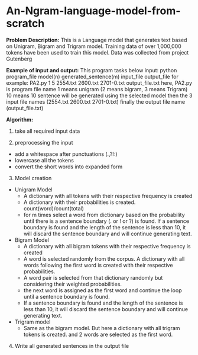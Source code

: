 # An-Ngram-language-model-from-scratch

**Problem Description:**
This is a Language model that generates text based on Unigram, Bigram and
Trigram model. Training data of over 1,000,000 tokens have been used to
train this model. Data was collected from project Gutenberg

**Example of input and output:**
This program tasks below input: python program_file model(n) generated_sentence(m) input_file output_file
for example: PA2.py 1 5 2554.txt 2600.txt 2701-0.txt output_file.txt
here, PA2.py is program file name
1 means unigram (2 means bigram, 3 means Trigram)
10 means 10 sentence will be generated using the selected model
then the 3 input file names (2554.txt 2600.txt 2701-0.txt)
finally the output file name (output_file.txt)

**Algorithm:**
1) take all required input data

2) preprocessing the input

  - add a whitespace after punctuations (.,?!:)
  - lowercase all the tokens
  - convert the short words into expanded form

3) Model creation
  - Unigram Model
    - A dictionary with all tokens with their respective frequency is created
    - A dictionary with their probabilities is created. count(word)/count(total)
    - for m times select a word from dictionary based on the probability until there is a sentence boundary (. or ! or ?) is found. If a sentence boundary is found and the length of       the sentence is less than 10, it will discard the sentence boundary and will continue generating text.
  - Bigram Model
    - A dictionary with all bigram tokens with their respective frequency is created
    - A word is selected randomly from the corpus. A dictionary with all words following the first word is created with their respective probabilities.
    - A word pair is selected from that dictionary randomly but considering their weighted probabilities.
    - the next word is assigned as the first word and continue the loop until a sentence boundary is found.
    - If a sentence boundary is found and the length of the sentence is less than 10, it will discard the sentence boundary and will continue generating text.
  - Trigram model
    - Same as the bigram model. But here a dictionary with all trigram tokens is created. and 2 words are selected as the first word.
4) Write all generated sentences in the output file
